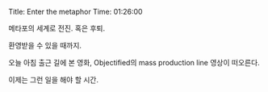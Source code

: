 Title: Enter the metaphor
Time: 01:26:00

메타포의 세계로 전진. 혹은 후퇴.

환영받을 수 있을 때까지.

  

오늘 아침 출근 길에 본 영화, Objectified의 mass production line 영상이 떠오른다.

이제는 그런 일을 해야 할 시간.

  


